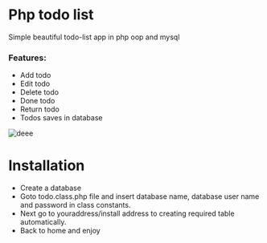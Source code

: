 # Php todo list

Simple beautiful todo-list app in php oop and mysql

<h3>Features:</h3>
<ul class="p-3 mb-0">
  <li>Add todo</li>
  <li>Edit todo</li>
  <li>Delete todo</li>
  <li>Done todo</li>
  <li>Return todo</li>
  <li>Todos saves in database</li>
</ul>

![deee](https://user-images.githubusercontent.com/17897626/114297603-b07b3a00-9ac6-11eb-9454-acfbeb62fb92.jpg)

# Installation
  - Create a database
  - Goto todo.class.php file and insert database name, database user name and password in class constants.
  - Next go to youraddress/install address to creating required table automatically.
  - Back to home and enjoy

